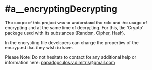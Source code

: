 # #a__encryptingDecrypting

The scope of this project was to understand the role and the usage of encrypting and at the same time of decrypting. For this, the 'Crypto' package used with its substances {Random, Cipher, Hash}.

In the encrypting file developers can change the properties of the encrypted that they wish to have.

Please Note! Do not hesitate to contact for any additional help or information here: papadopoulos.v.dimitris@gmail.com
